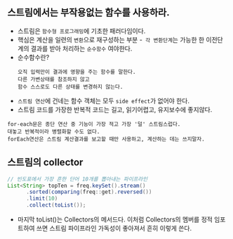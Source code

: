 ## 스트림에서는 부작용없는 함수를 사용하라.
  - 스트림은 `함수형 프로그래밍`에 기초한 패러다임이다.
  - 핵심은 계산을 일련의 `변환`으로 재구성하는 부분
  -` 각 변환단계`는 가능한 한 이전단계의 결과를 받아 처리하는 `순수함수` 여야한다.
  - 순수함수란?
     ```
     오직 입력만이 결과에 영향을 주는 함수를 말한다.
     다른 가변상태를 참조하지 않고 
     함수 스스로도 다른 상태를 변경하지 않는다.
     ```
  - `스트림 연산`에 건네는 함수 객체는 모두 `side effect`가 없어야 한다.
  - 스트림 코드를 가장한 반복적 코드는 길고, 읽기어렵고, 유지보수에 좋지않다.
  ```
  for-each문은 종단 연산 중 기능이 가장 적고 가장 '덜' 스트림스럽다.
  대놓고 반복적이라 병렬화할 수도 없다.
  forEach연산은 스트림 계산결과를 보고할 때만 사용하고, 계산하는 데는 쓰지말자.
  ```
  
  
## 스트림의 collector
   ```java
   // 빈도표에서 가장 흔한 단어 10개를 뽑아내는 파이프라인
   List<String> topTen = freq.keySet().stream()
         .sorted(comparing(freq::get).reversed())
         .limit(10)
         .collect(toList());
   ```
   - 마지막 toList()는 Collectors의 메서드다. 이처럼 Collectors의 멤버를 정적 임포트하여 쓰면 스트림 파이프라인 가독성이 좋아져서 흔히 이렇게 쓴다.
